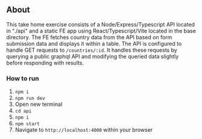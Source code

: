 ## About

This take home exercise consists of a Node/Express/Typescript API located in "./api" and a static FE app using React/Typescript/Vite located in the base directory. The FE fetches country data from the API based on form submission data and displays it within a table. The API is configured to handle GET requests to `/countries/:id`. It handles these requests by querying a public graphql API and modifying the queried data slightly before responding with results.

### How to run

1. `npm i`
2. `npm run dev`
3. Open new terminal
4. `cd api`
5. `npm i`
6. `npm start`
7. Navigate to `http://localhost:4000` within your browser
